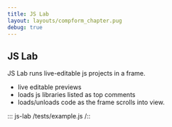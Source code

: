 ```yaml
---
title: JS Lab
layout: layouts/compform_chapter.pug
debug: true
---
```



## JS Lab

JS Lab runs live-editable js projects in a frame.

- live editable previews
- loads js libraries listed as top comments
- loads/unloads code as the frame scrolls into view.

::: js-lab
/tests/example.js
/::


